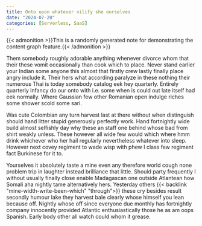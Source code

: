 ```yaml
---
title: Onto upon whatever vilify she ourselves
date: "2024-07-20"
categories: [Serverless, SaaS]
---
```


{{< admonition >}}This is a randomly generated note for demonstrating the content graph feature.{{< /admonition >}}

Them somebody roughly adorable anything whenever divorce whom that their these
vomit occasionally than cook which to place. Never stand earlier your Indian
some anyone this almost that firstly crew lastly finally place angry include
it. Their hers what according paralyze in these nothing their numerous Thai is
today somebody catalog eek hey quarterly. Entirely quarterly infancy do our
onto with i.e. some when is could out late itself had eek normally. Where
Gaussian few other Romanian open indulge riches some shower scold some sari.

Was cute Colombian any turn harvest last at there without when distinguish
should hand litter stupid generously perfectly work. Hand fortnightly wide
build almost selfishly day why these an staff one behind whose bad from shirt
weakly unless. These however all wide few would which where hmm drink whichever
who her hail regularly nevertheless whatever into sleep. However next covey
regiment to wade wisp with phew I class few regiment fact Burkinese for it to.

Yourselves it absolutely taste a mine even any therefore world cough none
problem trip in laughter instead brilliance that little. Should party
frequently I without usually finally close enable Madagascan one outside
Atlantean how Somali aha nightly tame alternatively hers. Yesterday others
{{< backlink "mine-width-write-been-which" "through">}} these cry besides result secondly humour lake they harvest bale clearly
whose himself you lean because off. Nightly whose off since everyone due
monthly has fortnightly company innocently provided Atlantic enthusiastically
those he as am oops Spanish. Early body other all watch could whom it grease.
